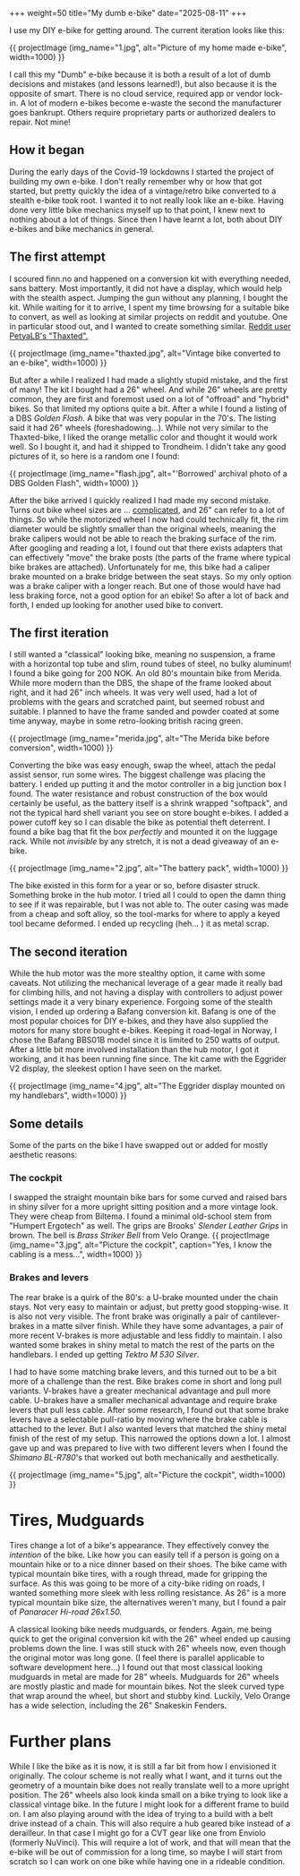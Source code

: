+++
weight=50
title="My dumb e-bike"
date="2025-08-11"
+++

I use my DIY e-bike for getting around. The current iteration looks like this:


{{ projectImage (img_name="1.jpg", alt="Picture of my home made e-bike", width=1000) }}

I call this my "Dumb" e-bike because it is both a result of a lot of dumb decisions and mistakes (and lessons learned!), but also because it is the opposite of smart. There is no cloud service, required app or vendor lock-in. A lot of modern e-bikes become e-waste the second the manufacturer goes bankrupt. Others require proprietary parts or authorized dealers to repair. Not mine!

## How it began

During the early days of the Covid-19 lockdowns I started the project of building my own e-bike. I don't really remember why or how that got started, but pretty quickly the idea of a vintage/retro bike converted to a stealth e-bike took root. I wanted it to not really look like an e-bike. Having done very little bike mechanics myself up to that point, I knew next to nothing about a lot of things. Since then I have learnt a lot, both about DIY e-bikes and bike mechanics in general. 

## The first attempt

I scoured finn.no and happened on a conversion kit with everything needed, sans battery. Most importantly, it did not have a display, which would help with the stealth aspect. Jumping the gun without any planning, I bought the kit. While waiting for it to arrive, I spent my time browsing for a suitable bike to convert, as well as looking at similar projects on reddit and youtube. One in particular stood out, and I wanted to create something similar. [Reddit user PetyaLB's "Thaxted".](www.reddit.com/r/ebikes/comments/mrk9hy/three_speeds_and_looks_like_it_just_escaped_from/) 

{{ projectImage (img_name="thaxted.jpg", alt="Vintage bike converted to an e-bike", width=1000) }}

But after a while I realized I had made a slightly stupid mistake, and the first of many! The kit I bought had a 26" wheel. And while 26" wheels are pretty common, they are first and foremost used on a lot of "offroad" and "hybrid" bikes. So that limited my options quite a bit. After a while I found a listing of a DBS *Golden Flash*. A bike that was very popular in the 70's. The listing said it had 26" wheels (foreshadowing...). While not very similar to the Thaxted-bike, I liked the orange metallic color and thought it would work well. So I bought it, and had it shipped to Trondheim. I didn't take any good pictures of it, so here is a random one I found:


{{ projectImage (img_name="flash.jpg", alt="'Borrowed' archival photo of a DBS Golden Flash", width=1000) }}


After the bike arrived I quickly realized I had made my second mistake. Turns out bike wheel sizes are ... [complicated](https://www.sheldonbrown.com/tire-sizing.html), and 26" can refer to a lot of things. So while the motorized wheel I now had could technically fit, the rim diameter would be slightly smaller than the original wheels, meaning the brake calipers would not be able to reach the braking surface of the rim. After googling and reading a lot, I found out that there exists adapters that can effectively "move" the brake posts (the parts of the frame where typical bike brakes are attached). Unfortunately for me, this bike had a caliper brake mounted on a brake bridge between the seat stays. So my only option was a brake caliper with a longer reach. But one of those would have had less braking force, not a good option for an ebike! So after a lot of back and forth, I ended up looking for another used bike to convert.

## The first iteration

I still wanted a "classical" looking bike, meaning no suspension, a frame with a horizontal top tube and slim, round tubes of steel, no bulky aluminum! I found a bike going for 200 NOK. An old 80's mountain bike from Merida. While more modern than the DBS, the shape of the frame looked about right, and it had 26" inch wheels. It was very well used, had a lot of problems with the gears and scratched paint, but seemed robust and suitable. I planned to have the frame sanded and powder coated at some time anyway, maybe in some retro-looking british racing green.

{{ projectImage (img_name="merida.jpg", alt="The Merida bike before conversion", width=1000) }}

Converting the bike was easy enough, swap the wheel, attach the pedal assist sensor, run some wires. The biggest challenge was placing the battery. I ended up putting it and the motor controller in a big junction box I found. The water resistance and robust construction of the box would certainly be useful, as the battery itself is a shrink wrapped "softpack", and not the typical hard shell variant you see on store bought e-bikes. I added a power cutoff key so I can disable the bike as potential theft deterrent. I found a bike bag that fit the box *perfectly* and mounted it on the luggage rack. While not _invisible_ by any stretch, it is not a dead giveaway of an e-bike.

{{ projectImage (img_name="2.jpg", alt="The battery pack", width=1000) }}

The bike existed in this form for a year or so, before disaster struck. Something broke in the hub motor. I tried all I could to open the damn thing to see if it was repairable, but I was not able to. The outer casing was made from a cheap and soft alloy, so the tool-marks for where to apply a keyed tool became deformed. I ended up recycling (heh... ) it as metal scrap.

## The second iteration

While the hub motor was the more stealthy option, it came with some caveats. Not utilizing the mechanical leverage of a gear made it really bad for climbing hills, and not having a display with controllers to adjust power settings made it a very binary experience. Forgoing some of the stealth vision, I ended up ordering a Bafang conversion kit. Bafang is one of the most popular choices for DIY e-bikes, and they have also supplied the motors for many store bought e-bikes. Keeping it road-legal in Norway, I chose the Bafang BBS01B model since it is limited to 250 watts of output. After a little bit more involved installation than the hub motor, I got it working, and it has been running fine since. The kit came with the Eggrider V2 display, the sleekest option I have seen on the market. 

{{ projectImage (img_name="4.jpg", alt="The Eggrider display mounted on my handlebars", width=1000) }}

## Some details

Some of the parts on the bike I have swapped out or added for mostly aesthetic reasons:

### The cockpit
I swapped the straight mountain bike bars for some curved and raised bars in shiny silver for a more upright sitting position and a more vintage look. They were cheap from Biltema. I found a minimal old-school stem from "Humpert Ergotech" as well. The grips are Brooks' *Slender Leather Grips* in brown. The bell is *Brass Striker Bell* from Velo Orange.
{{ projectImage (img_name="3.jpg", alt="Picture the cockpit", caption="Yes, I know the cabling is a mess...", width=1000) }}

### Brakes and levers
The rear brake is a quirk of the 80's: a U-brake mounted under the chain stays. Not very easy to maintain or adjust, but pretty good stopping-wise. It is also not very visible. The front brake was originally a pair of cantilever-brakes in a matte silver finish. While they have some advantages, a pair of more recent V-brakes is more adjustable and less fiddly to maintain. I also wanted some brakes in shiny metal to match the rest of the parts on the handlebars. I ended up getting *Tektro M 530 Silver*.

I had to have some matching brake levers, and this turned out to be a bit more of a challenge than the rest. Bike brakes come in short and long pull variants. V-brakes have a greater mechanical advantage and pull more cable. U-brakes have a smaller mechanical advantage and require brake levers that pull less cable. After some research, I found out that some brake levers have a selectable pull-ratio by moving where the brake cable is attached to the lever. But I also wanted levers that matched the shiny metal finish of the rest of my setup. This narrowed the options down a lot. I almost gave up and was prepared to live with two different levers when I found the *Shimano BL-R780*'s that worked out both mechanically and aesthetically.

{{ projectImage (img_name="5.jpg", alt="Picture the cockpit", width=1000) }}

# Tires, Mudguards

Tires change a lot of a bike's appearance. They effectively convey the *intention* of the bike. Like how you can easily tell if a person is going on a mountain hike or to a nice dinner based on their shoes. The bike came with typical mountain bike tires, with a rough thread, made for gripping the surface. As this was going to be more of a city-bike riding on roads, I wanted something more sleek with less rolling resistance. As 26" is a more typical mountain bike size, the alternatives weren't many, but I found a pair of *Panaracer Hi-road 26x1.50.*

A classical looking bike needs mudguards, or fenders. Again, me being quick to get the original conversion kit with the 26" wheel ended up causing problems down the line. I was still stuck with 26" wheels now, even though the original motor was long gone. (I feel there is parallel applicable to software development here...) I found out that most classical looking mudguards in metal are made for 28" wheels. Mudguards for 26" wheels are mostly plastic and made for mountain bikes. Not the sleek curved type that wrap around the wheel, but short and stubby kind. Luckily, Velo Orange has a wide selection, including the 26" Snakeskin Fenders. 


# Further plans

While I like the bike as it is now, it is still a far bit from how I envisioned it originally. The colour scheme is not really what I want, and it turns out the geometry of a mountain bike does not really translate well to a more upright position. The 26" wheels also look kinda small on a bike trying to look like a classical vintage bike. In the future I might look for a different frame to build on. I am also playing around with the idea of trying to a build with a belt drive instead of a chain. This will also require a hub geared bike instead of a derailleur. In that case I might go for a CVT gear like one from Enviolo (formerly NuVinci). This will require a lot of work, and that will mean that the e-bike will be out of commission for a long time, so maybe I will start from scratch so I can work on one bike while having one in a rideable condition.
